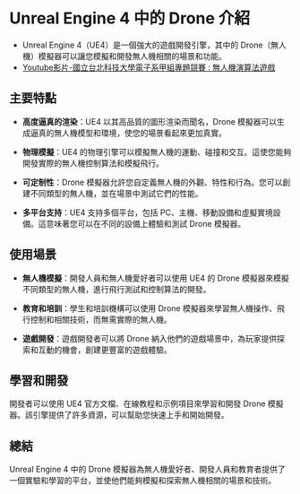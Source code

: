 # Unreal Engine 4 中的 Drone 介紹

- Unreal Engine 4（UE4）是一個強大的遊戲開發引擎，其中的 Drone（無人機）模擬器可以讓您模擬和開發無人機相關的場景和功能。
- [Youtube影片-國立台北科技大學電子系甲組專題競賽 : 無人機演算法遊戲](https://www.youtube.com/watch?v=XH6Vsn7Jog4&list=PLNxqkaHPXR9WFuSKYAWhDxmmxjgrUtjN-&ab_channel=%E5%8A%89%E5%A8%81%E5%93%A5)
## 主要特點

- **高度逼真的渲染**：UE4 以其高品質的圖形渲染而聞名，Drone 模擬器可以生成逼真的無人機模型和環境，使您的場景看起來更加真實。

- **物理模擬**：UE4 的物理引擎可以模擬無人機的運動、碰撞和交互。這使您能夠開發實際的無人機控制算法和模擬飛行。

- **可定制性**：Drone 模擬器允許您自定義無人機的外觀、特性和行為。您可以創建不同類型的無人機，並在場景中測試它們的性能。

- **多平台支持**：UE4 支持多個平台，包括 PC、主機、移動設備和虛擬實境設備。這意味著您可以在不同的設備上體驗和測試 Drone 模擬器。

## 使用場景

- **無人機模擬**：開發人員和無人機愛好者可以使用 UE4 的 Drone 模擬器來模擬不同類型的無人機，進行飛行測試和控制算法的開發。

- **教育和培訓**：學生和培訓機構可以使用 Drone 模擬器來學習無人機操作、飛行控制和相關技術，而無需實際的無人機。

- **遊戲開發**：遊戲開發者可以將 Drone 納入他們的遊戲場景中，為玩家提供探索和互動的機會，創建更豐富的遊戲體驗。

## 學習和開發

開發者可以使用 UE4 官方文檔、在線教程和示例項目來學習和開發 Drone 模擬器。該引擎提供了許多資源，可以幫助您快速上手和開始開發。

## 總結

Unreal Engine 4 中的 Drone 模擬器為無人機愛好者、開發人員和教育者提供了一個實驗和學習的平台，並使他們能夠模擬和探索無人機相關的場景和技術。
